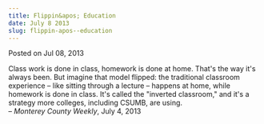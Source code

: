 ```yaml
---
title: Flippin&apos; Education
date: July 8 2013
slug: flippin-apos--education
---
```





<span class="date">Posted on Jul 08, 2013    </span>
<p>Class work is done in class, homework is done at home. That&apos;s
the way it&apos;s always been. But imagine that model flipped: the
traditional classroom experience &#x2013; like sitting through a lecture &#x2013;
happens at home, while homework is done in class. It&apos;s called the
&quot;inverted classroom,&quot; and it&apos;s a strategy more colleges, including
CSUMB, are using.<br>
&#x2013; <em>Monterey County Weekly</em>, July 4, 2013</br></p>





